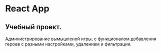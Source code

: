 # React App

## Учебный проект.

Администрирование вымышленой игры, с функционалом добавления героев с разными настройками, удалением и фильтрации.
